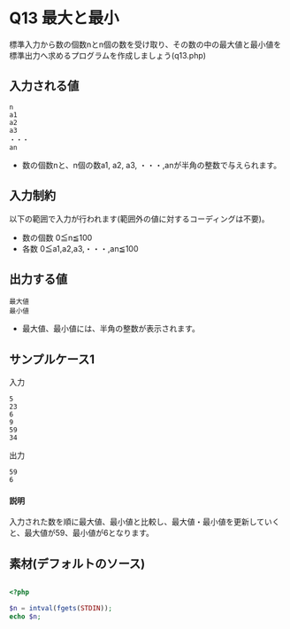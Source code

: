 # Q13 最大と最小
標準入力から数の個数nとn個の数を受け取り、その数の中の最大値と最小値を標準出力へ求めるプログラムを作成しましょう(q13.php)

## 入力される値
```
n
a1
a2
a3
・・・
an
```
- 数の個数nと、n個の数a1, a2, a3, ・・・,anが半角の整数で与えられます。

## 入力制約
以下の範囲で入力が行われます(範囲外の値に対するコーディングは不要)。
- 数の個数 0≦n≦100
- 各数 0≦a1,a2,a3,・・・,an≦100

## 出力する値
```
最大値
最小値
```
- 最大値、最小値には、半角の整数が表示されます。

## サンプルケース1

入力
```
5
23
6
9
59
34
```

出力
```
59
6
```
#### 説明
入力された数を順に最大値、最小値と比較し、最大値・最小値を更新していくと、最大値が59、最小値が6となります。

## 素材(デフォルトのソース)
``` php

<?php

$n = intval(fgets(STDIN));
echo $n;

```